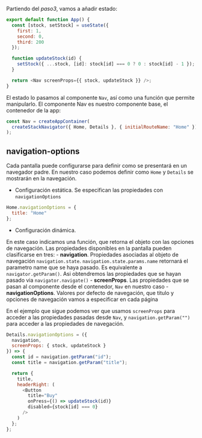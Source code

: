 Partiendo del _paso3_, vamos a añadir estado:

```js
export default function App() {
  const [stock, setStock] = useState({
    first: 1,
    second: 0,
    third: 200
  });

  function updateStock(id) {
    setStock({ ...stock, [id]: stock[id] === 0 ? 0 : stock[id] - 1 });
  }

  return <Nav screenProps={{ stock, updateStock }} />;
}
```

El estado lo pasamos al componente `Nav`, así como una función que permite manipularlo. El componente Nav es nuestro componente base, el contenedor de la app:

```js
const Nav = createAppContainer(
  createStackNavigator({ Home, Details }, { initialRouteName: "Home" })
);
```

## navigation-options

Cada pantalla puede configurarse para definir como se presentará en un navegador padre. En nuestro caso podemos definir como `Home` y `Details` se mostrarán en la navegación.

- Configuración  estática. Se especifican las propiedades con `navigationOptions`

```js
Home.navigationOptions = {
  title: "Home"
};
```

- Configuración dinámica.

En este caso indicamos una función, que retorna el objeto con las opciones de navegación. Las propiedades disponibles en la pantalla pueden clasificarse en tres:
    - __navigation__. Propiedades asociadas al objeto de navegación `navigation.state`. `navigation.state.params.name` retornará el parametro name que se haya pasado. Es equivalente a `navigator.getParam()`. Asi obtendremos las propiedades que se hayan pasado via `navigator.navigate()`
    - __screenProps__. Las propiedades que se pasan al componente desde el contenedor, `Nav` en nuestro caso
    - __navigationOptions__. Valores por defecto de navegación, que titulo y opciones de navegación vamos a especificar en cada página

En el ejemplo que sigue podemos ver que usamos `screenProps` para acceder a las propiedades pasadas desde `Nav`, y `navigation.getParam("")` para acceder a las propiedades de navegación. 
 
```js
Details.navigationOptions = ({
  navigation,
  screenProps: { stock, updateStock }
}) => {
  const id = navigation.getParam("id");
  const title = navigation.getParam("title");

  return {
    title,
    headerRight: (
      <Button
        title="Buy"
        onPress={() => updateStock(id)}
        disabled={stock[id] === 0}
      />
    )
  };
};
```
